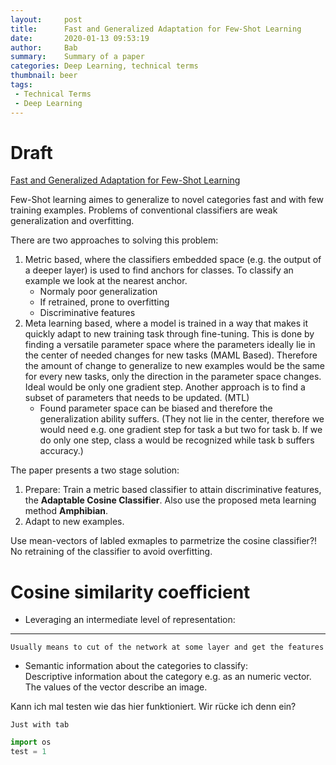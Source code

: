 ```yaml
---
layout:     post
title:      Fast and Generalized Adaptation for Few-Shot Learning
date:       2020-01-13 09:53:19
author:     Bab
summary:    Summary of a paper
categories: Deep Learning, technical terms
thumbnail: beer
tags:
 - Technical Terms
 - Deep Learning
---
```


# Draft

[Fast and Generalized Adaptation for Few-Shot Learning](https://arxiv.org/pdf/1911.10807v1.pdf)

Few-Shot learning aimes to generalize to novel categories fast and with few training examples.
Problems of conventional classifiers are weak generalization and overfitting.

There are two approaches to solving this problem:
1. Metric based, where the classifiers embedded space (e.g. the output of a deeper layer) is used
to find anchors for classes. To classify an example we look at the nearest anchor.
	- Normaly poor generalization
	- If retrained, prone to overfitting
	+ Discriminative features
2. Meta learning based, where a model is trained in a way that makes it quickly adapt to new
training task through fine-tuning. This is done by finding a versatile parameter space where the parameters ideally lie
in the center of needed changes for new tasks (MAML Based). Therefore the amount of change to generalize to new examples would be the
same for every new tasks, only the direction in the parameter space changes. Ideal would be only one gradient step. Another approach is
to find a subset of parameters that needs to be updated. (MTL)
	- Found parameter space can be biased and therefore the generalization ability suffers. (They not lie in the center,
therefore we would need e.g. one gradient step for task a but two for task b. If we do only one step, class a would be recognized
while task b suffers accuracy.)


The paper presents a two stage solution:
1. Prepare: Train a metric based classifier to attain discriminative features, the **Adaptable Cosine Classifier**. 
Also use the proposed meta learning method **Amphibian**.
2. Adapt to new examples. 


Use mean-vectors of labled exmaples to parmetrize the cosine classifier?!
No retraining of the classifier to avoid overfitting.

# Cosine similarity coefficient



- Leveraging an intermediate level of representation:  
___
    Usually means to cut of the network at some layer and get the features
  
- Semantic information about the categories to classify:  
    Descriptive information about the category e.g. as an numeric vector. The values of the vector describe an image.

Kann ich mal testen wie das hier funktioniert. Wir rücke ich denn ein?  

    Just with tab
```python
import os
test = 1
```